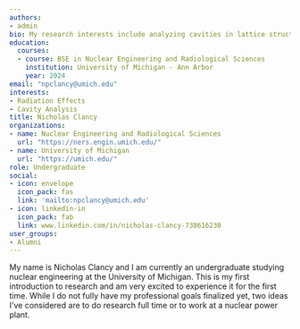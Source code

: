 ```yaml
---
authors:
- admin
bio: My research interests include analyzing cavities in lattice structures and radiation effects
education:
  courses:
  - course: BSE in Nuclear Engineering and Radiological Sciences
    institution: University of Michigan - Ann Arbor
    year: 2024
email: "npclancy@umich.edu"
interests:
- Radiation Effects
- Cavity Analysis
title: Nicholas Clancy
organizations:
- name: Nuclear Engineering and Radiological Sciences
  url: "https://ners.engin.umich.edu/"
- name: University of Michigan
  url: "https://umich.edu/"
role: Undergraduate
social:
- icon: envelope
  icon_pack: fas
  link: 'mailto:npclancy@umich.edu'
- icon: linkedin-in
  icon_pack: fab
  link: www.linkedin.com/in/nicholas-clancy-738616230
user_groups:
- Alumni
---
```


My name is Nicholas Clancy and I am currently an undergraduate studying nuclear engineering at the University of Michigan. This is my first introduction to research and am very excited to experience it for the first time. While I do not fully have my professional goals finalized yet, two ideas I've considered are to do research full time or to work at a nuclear power plant.
